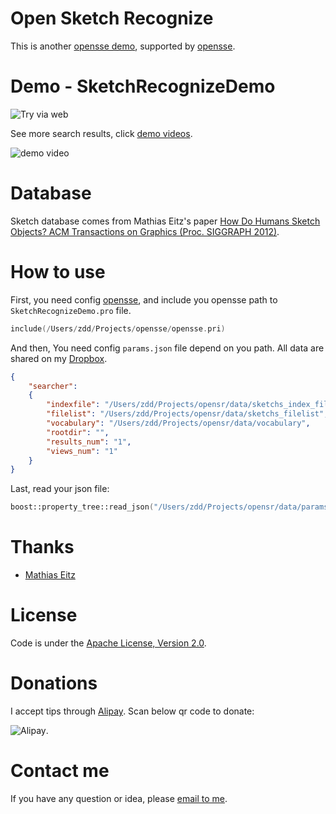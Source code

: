 Open Sketch Recognize
=====================

This is another [opensse demo](http://sr.opensse.com), supported by [opensse](https://github.com/zddhub/opensse).

Demo - SketchRecognizeDemo
==========================
![Try via web](http://online.opensse.com)

See more search results, click [demo videos](http://sr.opensse.com).

![demo video](http://img.blog.csdn.net/20140520195606468)

Database
========

Sketch database comes from Mathias Eitz's paper [How Do Humans Sketch Objects? ACM Transactions on Graphics (Proc. SIGGRAPH 2012)](http://cybertron.cg.tu-berlin.de/eitz/projects/classifysketch/).

How to use
==========
First, you need config [opensse](https://github.com/zddhub/opensse), and include you opensse path to `SketchRecognizeDemo.pro` file.
```cpp
include(/Users/zdd/Projects/opensse/opensse.pri)
```

And then, You need config `params.json` file depend on you path. All data are shared on my [Dropbox](https://www.dropbox.com/sh/v2lo3qnguff1cuq/AADc1569j51vDW4ypvjFPF8ka).
```json
{
    "searcher":
    {
        "indexfile": "/Users/zdd/Projects/opensr/data/sketchs_index_file",
        "filelist": "/Users/zdd/Projects/opensr/data/sketchs_filelist",
        "vocabulary": "/Users/zdd/Projects/opensr/data/vocabulary",
        "rootdir": "",
        "results_num": "1",
        "views_num": "1"
    }
}
```

Last, read your json file:
```cpp
boost::property_tree::read_json("/Users/zdd/Projects/opensr/data/params.json", params); 
```

Thanks
======
- [Mathias Eitz](http://cybertron.cg.tu-berlin.de/eitz/)

License
=======

Code is under the [Apache License, Version 2.0](http://www.apache.org/licenses/LICENSE-2.0).

Donations
=========

I accept tips through [Alipay](http://img.blog.csdn.net/20140506233949640). Scan below qr code to donate:

![Alipay](http://img.blog.csdn.net/20140506233949640 "Donation").

Contact me
==========

If you have any question or idea, please [email to me](mailto:zddhub@gmail.com).
